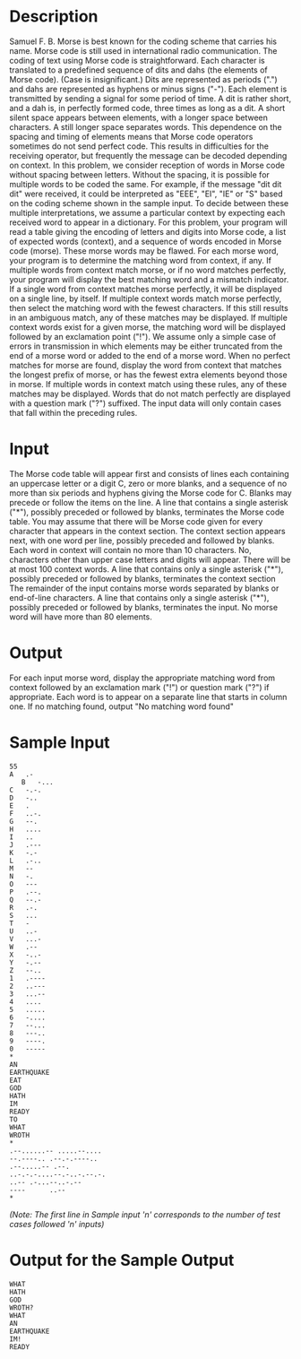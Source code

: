 # Description
Samuel F. B. Morse is best known for the coding scheme that carries his name. Morse code is still used in international radio communication. The coding of text using Morse code is straightforward. Each character is translated to a predefined sequence of dits and dahs (the elements of Morse code). (Case is insignificant.) Dits are represented as periods (".") and dahs are represented as hyphens or minus signs ("-"). Each element is transmitted by sending a signal for some period of time. A dit is rather short, and a dah is, in perfectly formed code, three times as long as a dit. A short silent space appears between elements, with a longer space between characters. A still longer space separates words. This dependence on the spacing and timing of elements means that Morse code operators sometimes do not send perfect code. This results in difficulties for the receiving operator, but frequently the message can be decoded depending on context.
In this problem, we consider reception of words in Morse code without spacing between letters. Without the spacing, it is possible for multiple words to be coded the same. For example, if the message "dit dit dit" were received, it could be interpreted as "EEE", "EI", "IE" or "S" based on the coding scheme shown in the sample input. To decide between these multiple interpretations, we assume a particular context by expecting each received word to appear in a dictionary.
For this problem, your program will read a table giving the encoding of letters and digits into Morse code, a list of expected words (context), and a sequence of words encoded in Morse code (morse). These morse words may be flawed. For each morse word, your program is to determine the matching word from context, if any. If multiple words from context match morse, or if no word matches perfectly, your program will display the best matching word and a mismatch indicator.
If a single word from context matches morse perfectly, it will be displayed on a single line, by itself. If multiple context words match morse perfectly, then select the matching word with the fewest characters. If this still results in an ambiguous match, any of these matches may be displayed. If multiple context words exist for a given morse, the matching word will be displayed followed by an exclamation point ("!").
We assume only a simple case of errors in transmission in which elements may be either truncated from the end of a morse word or added to the end of a morse word. When no perfect matches for morse are found, display the word from context that matches the longest prefix of morse, or has the fewest extra elements beyond those in morse. If multiple words in context match using these rules, any of these matches may be displayed. Words that do not match perfectly are displayed with a question mark ("?") suffixed.
The input data will only contain cases that fall within the preceding rules.

# Input
The Morse code table will appear first and consists of lines each containing an uppercase letter or a digit C, zero or more blanks, and a sequence of no more than six periods and hyphens giving the Morse code for C. Blanks may precede or follow the items on the line. A line that contains a single asterisk ("\*"), possibly preceded or followed by blanks, terminates the Morse code table. You may assume that there will be Morse code given for every character that appears in the context section.
The context section appears next, with one word per line, possibly preceded and followed by blanks. Each word in context will contain no more than 10 characters. No, characters other than upper case letters and digits will appear. There will be at most 100 context words. A line that contains only a single asterisk ("\*"), possibly preceded or followed by blanks, terminates the context section
The remainder of the input contains morse words separated by blanks or end-of-line characters. A line that contains only a single asterisk ("\*"), possibly preceded or followed by blanks, terminates the input. No morse word will have more than 80 elements.

# Output
For each input morse word, display the appropriate matching word from context followed by an exclamation mark ("!") or question mark ("?") if appropriate. Each word is to appear on a separate line that starts in column one. If no matching found, output "No matching word found"

# Sample Input
```
55
A   .-   
   B   -...
C   -.-.
D   -..
E   .
F   ..-.
G   --.
H   ....
I   ..
J   .---
K   -.-
L   .-..
M   --
N   -.
O   ---
P   .--.
Q   --.-
R   .-.
S   ...
T   -
U   ..-
V   ...-
W   .--
X   -..-
Y   -.--
Z   --..
1   .----
2   ..---
3   ...--
4   ....
5   .....
6   -....
7   --...
8   ---..
9   ----.
0   -----
*
AN
EARTHQUAKE
EAT
GOD
HATH
IM
READY
TO
WHAT
WROTH
*
.--......-- .....--....
--.----.. .--.-.----..
.--.....-- .--.
..-.-.-....--.-..-.--.-.
..-- .-...--..-.--
----      ..--
*
```

*(Note: The first line in Sample input 'n' corresponds to the number of test cases followed 'n' inputs)*

# Output for the Sample Output
```
WHAT
HATH
GOD
WROTH?
WHAT
AN
EARTHQUAKE
IM!
READY
```